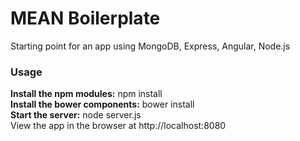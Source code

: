 # MEAN Boilerplate
Starting point for an app using MongoDB, Express, Angular, Node.js

### Usage
**Install the npm modules:** npm install  
**Install the bower components:** bower install  
**Start the server:** node server.js  
View the app in the browser at http://localhost:8080
